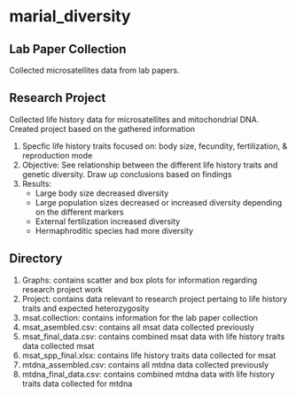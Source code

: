 # marial_diversity

## Lab Paper Collection

Collected microsatellites data from lab papers.

## Research Project

Collected life history data for microsatellites and mitochondrial DNA. Created project based on the gathered information
1. Specfic life history traits focused on: body size, fecundity, fertilization, & reproduction mode
2. Objective: See relationship between the different life history traits and genetic diversity. Draw up conclusions based on findings
3. Results: 
   * Large body size decreased diversity
   * Large population sizes decreased or increased diversity depending on the different markers
   * External fertilization increased diversity
   * Hermaphroditic species had more diversity


## Directory

1. Graphs: contains scatter and box plots for information regarding research project work
2. Project: contains data relevant to research project pertaing to life history traits and expected heterozygosity
3. msat.collection: contains information for the lab paper collection
4. msat_asembled.csv: contains all msat data collected previously
5. msat_final_data.csv: contains combined msat data with life history traits data collected msat
6. msat_spp_final.xlsx: contains life history traits data collected for msat
7. mtdna_assembled.csv: contains all mtdna data collected previously 
8. mtdna_final_data.csv: contains combined mtdna data with life history traits data collected for mtdna
